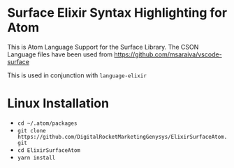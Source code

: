 # Surface Elixir Syntax Highlighting for Atom

This is Atom Language Support for the Surface Library. The CSON Language files have been used from https://github.com/msaraiva/vscode-surface

This is used in conjunction with `language-elixir`


# Linux Installation
- `cd ~/.atom/packages`
- `git clone https://github.com/DigitalRocketMarketingGenysys/ElixirSurfaceAtom.git`
- `cd ElixirSurfaceAtom`
- `yarn install`
